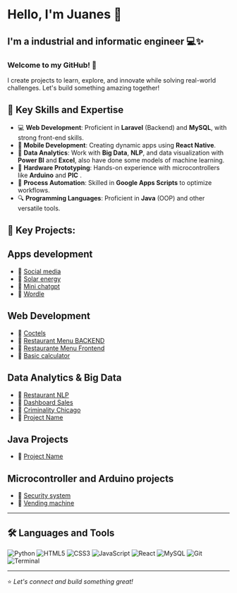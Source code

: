 # Hello, I'm Juanes 👋

## I'm a industrial and informatic engineer 💻✨

### Welcome to my GitHub! 🚀
I create projects to learn, explore, and innovate while solving real-world challenges. Let's build something amazing together!

## 🌟 Key Skills and Expertise
- 💻 **Web Development**: Proficient in **Laravel** (Backend) and **MySQL**, with strong front-end skills.
- 📱 **Mobile Development**: Creating dynamic apps using **React Native**.
- 🔐 **Data Analytics**: Work with  **Big Data**, **NLP**, and data visualization with **Power BI** and **Excel**, also have done some models of machine learning.
- 🔧 **Hardware Prototyping**: Hands-on experience with microcontrollers like **Arduino** and **PIC** .
- 🚀 **Process Automation**: Skilled in **Google Apps Scripts** to optimize workflows.
- 🔍 **Programming Languages**: Proficient in **Java** (OOP) and other versatile tools.

## 🚀 Key Projects:
## Apps development
  - 🔗 [Social media ](https://github.com/Nightjuanes/Red_social/tree/main)
  - 🔗 [Solar energy ](https://github.com/sebastiangombaUni/SolarLinkApp)
  - 🔗 [Mini chatgpt ](https://github.com/Nightjuanes/chatgpt)
  - 🔗 [Wordle](https://github.com/Nightjuanes/scrumble)
## Web Development
- 🔗 [Coctels](https://github.com/Nightjuanes/Repertorio-de-Cocteles)
- 🔗 [Restaurant Menu BACKEND ](https://github.com/Nightjuanes/product-app)
- 🔗 [Restaurante Menu Frontend ](https://github.com/andreaurro24/proyecto1)
- 🔗 [Basic calculator](https://github.com/Nightjuanes/calculator)

## Data Analytics & Big Data
- 🔗 [Restaurant NLP](https://github.com/Nightjuanes/NLP_REVIEWS)
- 🔗 [ Dashboard Sales](https://github.com/Nightjuanes/Dashboard_sales)
- 🔗 [Criminality Chicago](https://github.com/Nightjuanes/Crimanilty_Bigdata)
- 🔗 [Project Name](URL)
## Java Projects
- 🔗 [Project Name](URL)
  
## Microcontroller and Arduino projects
- 🔗 [Security system](https://github.com/Nightjuanes/Security_system)
- 🔗 [Vending machine](https://github.com/Nightjuanes/Security_system)


---
## 🛠️ Languages and Tools
![Python](https://img.shields.io/badge/-Python-3776AB?style=flat-square&logo=python&logoColor=white)
![HTML5](https://img.shields.io/badge/-HTML5-E34F26?style=flat-square&logo=html5&logoColor=white)
![CSS3](https://img.shields.io/badge/-CSS3-1572B6?style=flat-square&logo=css3)
![JavaScript](https://img.shields.io/badge/-JavaScript-F7DF1E?style=flat-square&logo=javascript&logoColor=black)
![React](https://img.shields.io/badge/-React-61DAFB?style=flat-square&logo=react&logoColor=black)
![MySQL](https://img.shields.io/badge/-MySQL-4479A1?style=flat-square&logo=mysql&logoColor=white)
![Git](https://img.shields.io/badge/-Git-F05032?style=flat-square&logo=git&logoColor=white)
![Terminal](https://img.shields.io/badge/-Terminal-black?style=flat-square&logo=windows-terminal)

---
⭐️ *Let's connect and build something great!*
